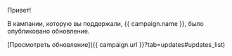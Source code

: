 Привет!

В кампании, которую вы поддержали, {{ campaign.name }}, было опубликовано обновление.

[Просмотреть обновление]({{ campaign.url }}?tab=updates#updates_list)
